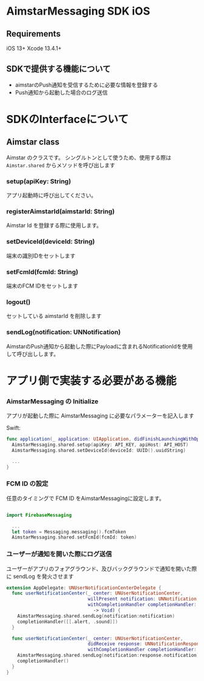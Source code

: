 # AimstarMessaging SDK iOS

## Requirements
iOS 13+
Xcode 13.4.1+

## SDKで提供する機能について
- aimstarのPush通知を受信するために必要な情報を登録する
- Push通知から起動した場合のログ送信

# SDKのInterfaceについて
## Aimstar class
Aimstar のクラスです。
シングルトンとして使うため、使用する際は `Aimstar.shared` からメソッドを呼び出します
### setup(apiKey: String)  
アプリ起動時に呼び出してください。

### registerAimstarId(aimstarId: String)
Aimstar Id を登録する際に使用します。

### setDeviceId(deviceId: String)
端末の識別IDをセットします

### setFcmId(fcmId: String)
端末のFCM IDをセットします

### logout()
セットしている aimstarId を削除します

### sendLog(notification: UNNotification)
AimstarのPush通知から起動した際にPayloadに含まれるNotificationIdを使用して呼び出しします。
# アプリ側で実装する必要がある機能
### AimstarMessaging の Initialize
アプリが起動した際に AimstarMessaging に必要なパラメーターを記入します

Swift:

```swift
func application(_ application: UIApplication, didFinishLaunchingWithOptions launchOptions: [UIApplicationLaunchOptionsKey: Any]?) -> Bool {
  AimstarMessaging.shared.setup(apiKey: API_KEY, apiHost: API_HOST)
  AimstarMessaging.shared.setDeviceId(deviceId: UUID().uuidString)

  ...
}
```

### FCM ID の設定

任意のタイミングで FCM ID をAimstarMessagingに設定します。

```swift

import FirebaseMessaging

  ...
  let token = Messaging.messaging().fcmToken
  AimstarMessaging.shared.setFcmId(fcmId: token)
```

### ユーザーが通知を開いた際にログ送信

ユーザーがアプリのフォアグラウンド、及びバックグラウンドで通知を開いた際に sendLog を発火させます

```swift
extension AppDelegate: UNUserNotificationCenterDelegate {
  func userNotificationCenter(_ center: UNUserNotificationCenter,
                              willPresent notification: UNNotification,
                              withCompletionHandler completionHandler: @escaping (UNNotificationPresentationOptions)
                                -> Void) {
    AimstarMessaging.shared.sendLog(notification:notification)
    completionHandler([[.alert, .sound]])
  }

  func userNotificationCenter(_ center: UNUserNotificationCenter,
                              didReceive response: UNNotificationResponse,
                              withCompletionHandler completionHandler: @escaping () -> Void) {
    AimstarMessaging.shared.sendLog(notification:response.notification)
    completionHandler()
  }
}

```
